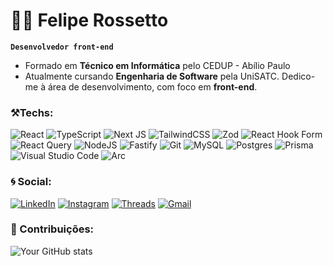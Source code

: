 # 👨‍💻 Felipe Rossetto

**`Desenvolvedor front-end`**

- Formado em **Técnico em Informática** pelo
CEDUP - Abílio Paulo
- Atualmente cursando **Engenharia de Software** pela UniSATC. Dedico-me à área de desenvolvimento, com foco em **front-end**.

### ⚒️Techs:

![React](https://img.shields.io/badge/react-%2320232a.svg?style=Plastic&logo=react&logoColor=%2361DAFB)
![TypeScript](https://img.shields.io/badge/typescript-%23007ACC.svg?style=Plastic&logo=typescript&logoColor=white)
![Next JS](https://img.shields.io/badge/Next-black?style=Plastic&logo=next.js&logoColor=white)
![TailwindCSS](https://img.shields.io/badge/tailwindcss-%2338B2AC.svg?style=Plastic&logo=tailwind-css&logoColor=white)
![Zod](https://img.shields.io/badge/zod-%233068b7.svg?style=Plastic&logo=zod&logoColor=white)
![React Hook Form](https://img.shields.io/badge/React%20Hook%20Form-%23EC5990.svg?style=Plastic&logo=reacthookform&logoColor=white)
![React Query](https://img.shields.io/badge/-React%20Query-FF4154?style=Plastic&logo=react%20query&logoColor=white)
![NodeJS](https://img.shields.io/badge/node.js-6DA55F?style=Plastic&logo=node.js&logoColor=white)
![Fastify](https://img.shields.io/badge/fastify-%23000000.svg?style=Plastic&logo=fastify&logoColor=white)
![Git](https://img.shields.io/badge/git-%23F05033.svg?style=Plastic&logo=git&logoColor=white)
![MySQL](https://img.shields.io/badge/mysql-4479A1.svg?style=Plastic&logo=mysql&logoColor=white)
![Postgres](https://img.shields.io/badge/postgres-%23316192.svg?style=Plastic&logo=postgresql&logoColor=white)
![Prisma](https://img.shields.io/badge/Prisma-3982CE?style=Plastic&logo=Prisma&logoColor=white)
![Visual Studio Code](https://img.shields.io/badge/Visual%20Studio%20Code-0078d7.svg?style=Plastic&logo=visual-studio-code&logoColor=white)
![Arc](https://img.shields.io/badge/Arc-000000?style=Plastic&logo=arc&logoColor=white)


### 🌀 Social:

[![LinkedIn](https://img.shields.io/badge/linkedin-%230077B5.svg?style=Plastic&logo=linkedin&logoColor=white)](https://www.linkedin.com/in/felipp2t)
[![Instagram](https://img.shields.io/badge/Instagram-%23E4405F.svg?style=Plastic&logo=Instagram&logoColor=white)](https://www.instagram.com/felipp2t)
[![Threads](https://img.shields.io/badge/Threads-000000?style=Plastice&logo=Threads&logoColor=white)](https://www.threads.com/felipp2t)
[![Gmail](https://img.shields.io/badge/Gmail-D14836?style=Plastic&logo=gmail&logoColor=white)](mailto:felipp.2t@gmail.com)

### 🤖 Contribuições:

![Your GitHub stats](https://github-readme-stats.vercel.app/api?username=felipp2t&hide_border=true&show_icons=true&bg_color=151515&title_color=fb4362&icon_color=fb4362&text_bold=false&text_color=9e9e9e)


